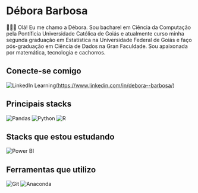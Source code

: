 # Débora Barbosa

👩🏻‍💻 Olá! Eu me chamo a Débora. Sou bacharel em Ciência da Computação pela Pontíficia Universidade Católica de Goiás e atualmente curso minha segunda graduação em Estatística na Universidade Federal de Goiás e faço pós-graduação em Ciência de Dados na Gran Faculdade. Sou apaixonada por matemática, tecnologia e cachorros.

## Conecte-se comigo
![LinkedIn Learning](https://custom-icon-badges.demolab.com/badge/LinkedIn%20Learning-0A66C2?logo=linkedin-white&logoColor=fff)(https://www.linkedin.com/in/debora--barbosa/) 

## Principais stacks
![Pandas](https://img.shields.io/badge/Pandas-150458?logo=pandas&logoColor=fff) ![Python](https://img.shields.io/badge/Python-3776AB?logo=python&logoColor=fff) ![R](https://img.shields.io/badge/R-%23276DC3.svg?logo=r&logoColor=white)

## Stacks que estou estudando
![Power BI](https://custom-icon-badges.demolab.com/badge/Power%20BI-F1C912?logo=power-bi&logoColor=fff)

## Ferramentas que utilizo
![Git](https://img.shields.io/badge/Git-F05032?logo=git&logoColor=fff) ![Anaconda](https://img.shields.io/badge/Anaconda-44A833?logo=anaconda&logoColor=fff)

